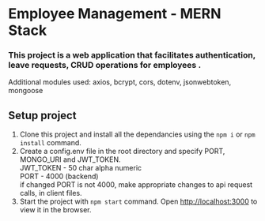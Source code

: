 # Employee Management - MERN Stack
### This project is a web application that facilitates authentication, leave requests, CRUD operations for employees .

Additional modules used: axios, bcrypt, cors, dotenv, jsonwebtoken, mongoose

## Setup project
1. Clone this project and install all the dependancies using the `npm i` or `npm install` command.
2. Create a config.env file in the root directory and specify PORT, MONGO_URI and JWT_TOKEN. <br/>
      JWT_TOKEN - 50 char alpha numeric <br/>
      PORT - 4000 (backend) <br/>
      if changed PORT is not 4000, make appropriate changes to api request calls, in client files.
4. Start the project with `npm start` command. Open [http://localhost:3000](http://localhost:3000) to view it in the browser.
